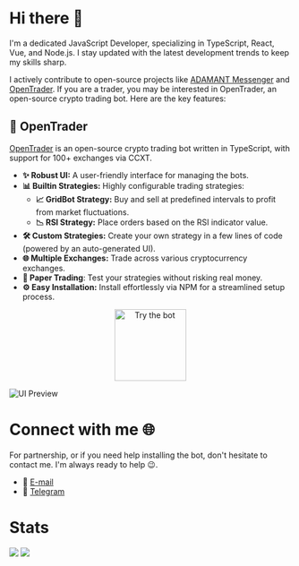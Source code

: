 # Hi there 👋

I'm a dedicated JavaScript Developer, specializing in TypeScript, React, Vue, and Node.js. I stay updated with the latest development trends to keep my skills sharp.

I actively contribute to open-source projects like [ADAMANT Messenger](https://github.com/adamant-im/adamant-im) and [OpenTrader](https://github.com/bludnic/opentrader). If you are a trader, you may be interested in OpenTrader, an open-source crypto trading bot. Here are the key features:

## 🤖 OpenTrader

[OpenTrader](https://github.com/bludnic/opentrader) is an open-source crypto trading bot written in TypeScript, with support for 100+ exchanges via CCXT.

- **✨ Robust UI:** A user-friendly interface for managing the bots.
- **📊 Builtin Strategies:** Highly configurable trading strategies:
  - **📈 GridBot Strategy:** Buy and sell at predefined intervals to profit from market fluctuations.
  - **📉 RSI Strategy:** Place orders based on the RSI indicator value.
- **🛠️ Custom Strategies:** Create your own strategy in a few lines of code (powered by an auto-generated UI).
- **🌐 Multiple Exchanges:** Trade across various cryptocurrency exchanges.
- **📝 Paper Trading**: Test your strategies without risking real money.
- **⚙️ Easy Installation:** Install effortlessly via NPM for a streamlined setup process.

<p align="center">
  <a href="https://github.com/bludnic/opentrader#readme" title="Try the bot">
    <img src="https://img.shields.io/badge/Try%20the%20bot-37a779?style=for-the-badge" alt="Try the bot" width="128" />
  </a>
</p>

![UI Preview](https://github.com/bludnic/opentrader/raw/dev/.github/images/ui.png)

# Connect with me 🌐

For partnership, or if you need help installing the bot, don't hesitate to contact me. I'm always ready to help 😉.

- 📧 [E-mail](mailto:opentraderpro@proton.me)
- 💬 [Telegram](https://t.me/+cJLNxLSjcW83Njgy)

# Stats

![](https://komarev.com/ghpvc/?username=bludnic)
![](https://img.shields.io/github/followers/bludnic?label=follow&logo=github&style=flat)
